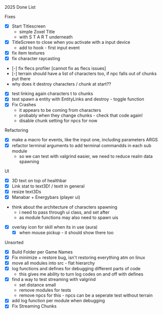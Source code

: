 2025 Done List

Fixes
- [x] Start Titlescreen
    - simple Zoxel Title
    - with S T A R T underneath
- [x] TitleScreen to close when you activate with a input device
    - add to hook - first input event
- [x] fix item textures
- [x] fix character raycasting
- [-] fix flecs profiler [cannot fix as flecs issues]
- [-] terrain should have a list of characters too, if npc falls out of chunks put there
- why does it destroy characters / chunk at start??
- [x] test linking again characters t to chunks
- [x] test spawn a entity with EntityLinks and destroy - toggle function
- [x] Fix Crashes
    - it appears to be coming from characters
    - probably when they change chunks - check that code again!
    - disable chunk setting for npcs for now

Refactoring
- [x] make a macro for events, like the input one, including parameters ARGS
- [x] refactor terminal arguments to add terminal commandds in each sub module
    - so we can test with valgrind easier, we need to reduce realm data spawning

UI
- [x] 3D text on top of healthbar
- [x] Link stat to text3D! / textt  in general
- [x] resize text3Ds
- [x] Manabar + Energybars (player ui)
- think about the architecture of characters spawning
    - i need to pass through ui class, and set after
    - as module functions may also need to spawn uis
- [x] overlay icon for skill when its in use (aura)
    - [x] when mouse pickup - it should show there too

Unsorted
- [x] Build Folder per Game Names
- [x] Fix minimize + restore bug, isn't restoring everything atm on linux
- [x] move all modules into src - flat hierarchy
- [x] log functions and defines for debugging different parts of code
    - this gives me ability to turn log codes on and off with defines
- [x] find a way to test streaming with valgrind
    - set distance small
    - remove modules for tests
    - remove npcs for this - npcs can be a seperate test without terrain
- [x] add log function per module when debugging
- [x] Fix Streaming Chunks